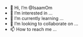 - 👋 Hi, I’m @IsaamOm
- 👀 I’m interested in ...
- 🌱 I’m currently learning ...
- 💞️ I’m looking to collaborate on ...
- 📫 How to reach me ...

<!---
IsaamOm/IsaamOm is a ✨ special ✨ repository because its `README.md` (this file) appears on your GitHub profile.
You can click the Preview link to take a look at your changes.
--->
